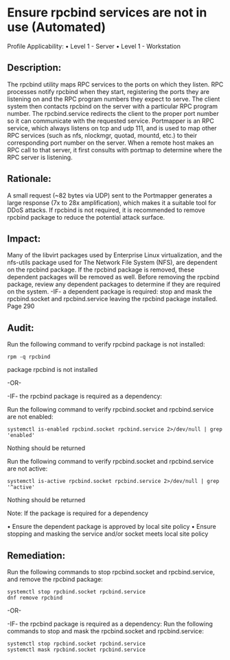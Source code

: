 # Ensure rpcbind services are not in use (Automated)
Profile Applicability:
• Level 1 - Server
• Level 1 - Workstation

## Description:
The rpcbind utility maps RPC services to the ports on which they listen. RPC processes 
notify rpcbind when they start, registering the ports they are listening on and the RPC 
program numbers they expect to serve. The client system then contacts rpcbind on the 
server with a particular RPC program number. The rpcbind.service redirects the client 
to the proper port number so it can communicate with the requested service.
Portmapper is an RPC service, which always listens on tcp and udp 111, and is used to 
map other RPC services (such as nfs, nlockmgr, quotad, mountd, etc.) to their 
corresponding port number on the server. When a remote host makes an RPC call to 
that server, it first consults with portmap to determine where the RPC server is listening.

## Rationale:
A small request (~82 bytes via UDP) sent to the Portmapper generates a large 
response (7x to 28x amplification), which makes it a suitable tool for DDoS attacks. If 
rpcbind is not required, it is recommended to remove rpcbind package to reduce the 
potential attack surface.

## Impact:
Many of the libvirt packages used by Enterprise Linux virtualization, and the nfs-utils
package used for The Network File System (NFS), are dependent on the rpcbind
package. If the rpcbind package is removed, these dependent packages will be 
removed as well. Before removing the rpcbind package, review any dependent 
packages to determine if they are required on the system.
-IF- a dependent package is required: stop and mask the rpcbind.socket and 
rpcbind.service leaving the rpcbind package installed.
Page 290

## Audit:
Run the following command to verify rpcbind package is not installed:

`rpm -q rpcbind`

package rpcbind is not installed

-OR-

-IF- the rpcbind package is required as a dependency:

Run the following command to verify rpcbind.socket and rpcbind.service are not 
enabled:

`systemctl is-enabled rpcbind.socket rpcbind.service 2>/dev/null | grep 'enabled'`

Nothing should be returned

Run the following command to verify rpcbind.socket and rpcbind.service are not 
active:

`systemctl is-active rpcbind.socket rpcbind.service 2>/dev/null | grep '^active'`

Nothing should be returned

Note: If the package is required for a dependency

• Ensure the dependent package is approved by local site policy
• Ensure stopping and masking the service and/or socket meets local site policy

## Remediation:
Run the following commands to stop rpcbind.socket and rpcbind.service, and remove the rpcbind package:
```
systemctl stop rpcbind.socket rpcbind.service
dnf remove rpcbind
```
-OR-

-IF- the rpcbind package is required as a dependency:
Run the following commands to stop and mask the rpcbind.socket and rpcbind.service:
```
systemctl stop rpcbind.socket rpcbind.service
systemctl mask rpcbind.socket rpcbind.service
```